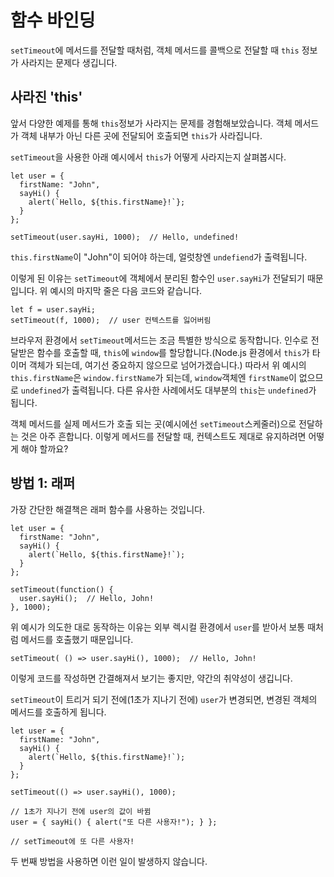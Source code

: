 # 함수 바인딩

`setTimeout`에 메서드를 전달할 때처럼, 객체 메서드를 콜백으로 전달할 때 `this` 정보가 사라지는 문제다 생깁니다.   
   

## 사라진 'this'

앞서 다양한 예제를 통해 `this`정보가 사라지는 문제를 경험해보았습니다. 객체 메서드가 객체 내부가 아닌 다른 곳에 전달되어 호출되면 `this`가 사라집니다.   
   
`setTimeout`을 사용한 아래 예시에서 `this`가 어떻게 사라지는지 살펴봅시다.
```
let user = {
  firstName: "John",
  sayHi() {
    alert(`Hello, ${this.firstName}!`};
  }
};

setTimeout(user.sayHi, 1000);  // Hello, undefined!
```
`this.firstName`이 "John"이 되어야 하는데, 얼럿창엔 `undefiend`가 출력됩니다.   
   
이렇게 된 이유는 `setTimeout`에 객체에서 분리된 함수인 `user.sayHi`가 전달되기 때문입니다. 위 예시의 마지막 줄은 다음 코드와 같습니다.
```
let f = user.sayHi;
setTimeout(f, 1000);  // user 컨텍스트를 잃어버림
```
브라우저 환경에서 `setTimeout`메서드는 조금 특별한 방식으로 동작합니다. 인수로 전달받은 함수를 호출할 때, `this`에 `window`를 할당합니다.(Node.js 환경에서 `this`가 타이머 객체가 되는데, 여기선 중요하지 않으므로 넘어가겠습니다.) 따라서 위 예시의 `this.firstName`은 `window.firstName`가 되는데, `window`객체엔 `firstName`이 없으므로 `undefined`가 출력됩니다. 다른 유사한 사례에서도 대부분의 `this`는 `undefined`가 됩니다.   
   
객체 메서드를 실제 메서드가 호출 되는 곳(예시에선 `setTimeout`스케줄러)으로 전달하는 것은 아주 흔합니다. 이렇게 메서드를 전달할 때, 컨텍스트도 제대로 유지하려면 어떻게 해야 할까요?   
   
## 방법 1: 래퍼
   
가장 간단한 해결책은 래퍼 함수를 사용하는 것입니다.
```
let user = {
  firstName: "John",
  sayHi() {
    alert(`Hello, ${this.firstName}!`);
  }
};

setTimeout(function() {
  user.sayHi();  // Hello, John!
}, 1000);
```
위 예시가 의도한 대로 동작하는 이유는 외부 렉시컬 환경에서 `user`를 받아서 보통 때처럼 메서드를 호출했기 때문입니다.   
```
setTimeout( () => user.sayHi(), 1000);  // Hello, John!
```
이렇게 코드를 작성하면 간결해져서 보기는 좋지만, 약간의 취약성이 생깁니다.   
   
`setTimeout`이 트리거 되기 전에(1초가 지나기 전에) `user`가 변경되면, 변경된 객체의 메서드를 호출하게 됩니다.
```
let user = {
  firstName: "John",
  sayHi() {
    alert(`Hello, ${this.firstName}!`);
  }
};

setTimeout(() => user.sayHi(), 1000);

// 1초가 지나기 전에 user의 값이 바뀜
user = { sayHi() { alert("또 다른 사용자!"); } };

// setTimeout에 또 다른 사용자!
```
두 번째 방법을 사용하면 이런 일이 발생하지 않습니다.
